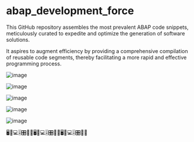 # abap_development_force
This GitHub repository assembles the most prevalent ABAP code snippets, meticulously curated to expedite and optimize the generation of software solutions. 

It aspires to augment efficiency by providing a comprehensive compilation of reusable code segments, thereby facilitating a more rapid and effective programming process.

![image](https://github.com/user-attachments/assets/ef894abb-ac47-4e0a-922e-ebb5dc1bba96)


![image](https://github.com/user-attachments/assets/665e838b-d6f6-40c8-adaa-537e6f004a51)


![image](https://github.com/user-attachments/assets/ecc45ceb-bb59-4fe0-b0ec-fc969a26bb06)


![image](https://github.com/user-attachments/assets/df1391db-bf9b-408c-9922-75cf322501f7)


![image](https://github.com/user-attachments/assets/58d9aa66-850a-4637-b243-a1963a2d8ff8)


🖥️📠💻🎚️🎛️💽💾🖥️📠💻🎚️🎛️💽💾🖥️📠💻🎚️🎛️💽💾
